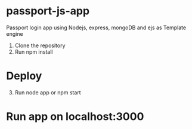 # passport-js-app
Passport login app using Nodejs, express, mongoDB and ejs as Template engine

1. Clone the repository
2. Run npm install
# Deploy
3. Run node app or npm start
# Run app on localhost:3000
